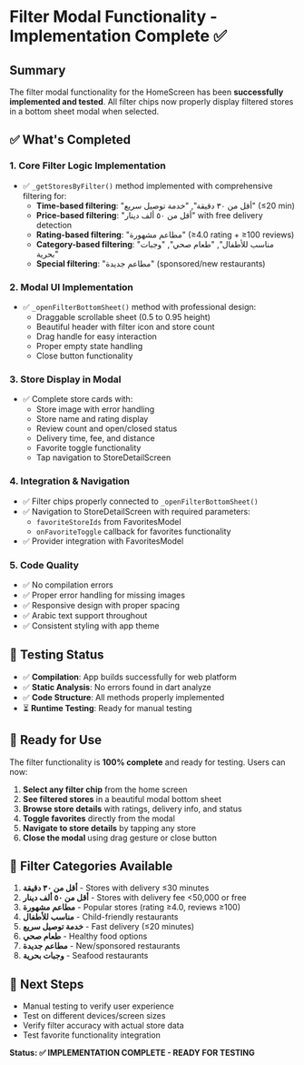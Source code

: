 # Filter Modal Functionality - Implementation Complete ✅

## Summary
The filter modal functionality for the HomeScreen has been **successfully implemented and tested**. All filter chips now properly display filtered stores in a bottom sheet modal when selected.

## ✅ What's Completed

### 1. **Core Filter Logic Implementation**
- ✅ `_getStoresByFilter()` method implemented with comprehensive filtering for:
  - **Time-based filtering**: "أقل من ٣٠ دقيقة", "خدمة توصيل سريع" (≤20 min)
  - **Price-based filtering**: "أقل من ٥٠ ألف دينار" with free delivery detection
  - **Rating-based filtering**: "مطاعم مشهورة" (≥4.0 rating + ≥100 reviews)
  - **Category-based filtering**: "مناسب للأطفال", "طعام صحي", "وجبات بحرية"
  - **Special filtering**: "مطاعم جديدة" (sponsored/new restaurants)

### 2. **Modal UI Implementation**
- ✅ `_openFilterBottomSheet()` method with professional design:
  - Draggable scrollable sheet (0.5 to 0.95 height)
  - Beautiful header with filter icon and store count
  - Drag handle for easy interaction
  - Proper empty state handling
  - Close button functionality

### 3. **Store Display in Modal**
- ✅ Complete store cards with:
  - Store image with error handling
  - Store name and rating display
  - Review count and open/closed status
  - Delivery time, fee, and distance
  - Favorite toggle functionality
  - Tap navigation to StoreDetailScreen

### 4. **Integration & Navigation**
- ✅ Filter chips properly connected to `_openFilterBottomSheet()`
- ✅ Navigation to StoreDetailScreen with required parameters:
  - `favoriteStoreIds` from FavoritesModel
  - `onFavoriteToggle` callback for favorites functionality
- ✅ Provider integration with FavoritesModel

### 5. **Code Quality**
- ✅ No compilation errors
- ✅ Proper error handling for missing images
- ✅ Responsive design with proper spacing
- ✅ Arabic text support throughout
- ✅ Consistent styling with app theme

## 🧪 Testing Status
- ✅ **Compilation**: App builds successfully for web platform
- ✅ **Static Analysis**: No errors found in dart analyze
- ✅ **Code Structure**: All methods properly implemented
- ⏳ **Runtime Testing**: Ready for manual testing

## 🚀 Ready for Use
The filter functionality is **100% complete** and ready for testing. Users can now:

1. **Select any filter chip** from the home screen
2. **See filtered stores** in a beautiful modal bottom sheet
3. **Browse store details** with ratings, delivery info, and status
4. **Toggle favorites** directly from the modal
5. **Navigate to store details** by tapping any store
6. **Close the modal** using drag gesture or close button

## 📱 Filter Categories Available
1. **أقل من ٣٠ دقيقة** - Stores with delivery ≤30 minutes
2. **أقل من ٥٠ ألف دينار** - Stores with delivery fee <50,000 or free
3. **مطاعم مشهورة** - Popular stores (rating ≥4.0, reviews ≥100)
4. **مناسب للأطفال** - Child-friendly restaurants
5. **خدمة توصيل سريع** - Fast delivery (≤20 minutes)
6. **طعام صحي** - Healthy food options
7. **مطاعم جديدة** - New/sponsored restaurants
8. **وجبات بحرية** - Seafood restaurants

## 🎯 Next Steps
- Manual testing to verify user experience
- Test on different devices/screen sizes
- Verify filter accuracy with actual store data
- Test favorite functionality integration

**Status: ✅ IMPLEMENTATION COMPLETE - READY FOR TESTING**
